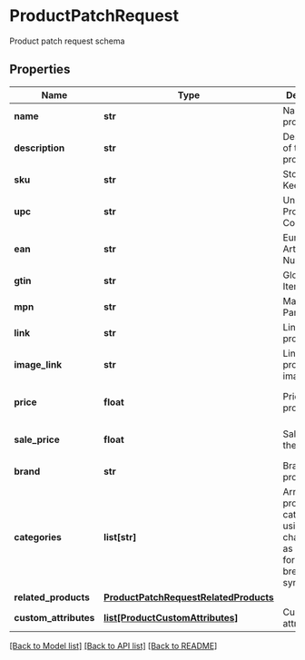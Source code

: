 # ProductPatchRequest

Product patch request schema
## Properties
Name | Type | Description | Notes
------------ | ------------- | ------------- | -------------
**name** | **str** | Name of the product | [optional] 
**description** | **str** | Description of the product | [optional] 
**sku** | **str** | Stock Keeping Unit | [optional] 
**upc** | **str** | Universal Product Code | [optional] 
**ean** | **str** | European Article Numbering | [optional] 
**gtin** | **str** | Global Trade Item Number | [optional] 
**mpn** | **str** | Manufacturer Part Number | [optional] 
**link** | **str** | Link for the product | [optional] 
**image_link** | **str** | Link for the product image | [optional] 
**price** | **float** | Price of the product | [optional] [default to 0]
**sale_price** | **float** | Sale price of the product | [optional] [default to 0]
**brand** | **str** | Brand of the product | [optional] 
**categories** | **list[str]** | Array of product categories, using the character &#39;&gt;&#39; as delimiter for the breadcrumb                         syntax | [optional] 
**related_products** | [**ProductPatchRequestRelatedProducts**](ProductPatchRequestRelatedProducts.md) |  | [optional] 
**custom_attributes** | [**list[ProductCustomAttributes]**](ProductCustomAttributes.md) | Custom attributes | [optional] 

[[Back to Model list]](../README.md#documentation-for-models) [[Back to API list]](../README.md#documentation-for-api-endpoints) [[Back to README]](../README.md)


